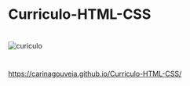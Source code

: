 # Curriculo-HTML-CSS
#
![curiculo](https://user-images.githubusercontent.com/83802470/119157394-86a12580-ba2b-11eb-95cd-d187564ceede.jpg)
#
 https://carinagouveia.github.io/Curriculo-HTML-CSS/
